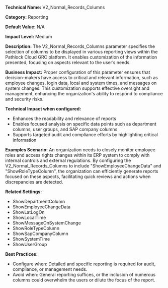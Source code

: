 **Technical Name:** V2_Normal_Records_Columns

**Category:** Reporting

**Default Value:** N/A

**Impact Level:** Medium

**Description:** The V2_Normal_Records_Columns parameter specifies the selection of columns to be displayed in various reporting views within the Pathlock Cloud GRC platform. It enables customization of the information presented, focusing on aspects relevant to the user’s needs.

**Business Impact:** Proper configuration of this parameter ensures that decision-makers have access to critical and relevant information, such as employee changes, login data, local and system times, and messages on system changes. This customization supports effective oversight and management, enhancing the organization's ability to respond to compliance and security risks.

**Technical Impact when configured:**
- Enhances the readability and relevance of reports
- Enables focused analysis on specific data points such as department columns, user groups, and SAP company columns
- Supports targeted audit and compliance efforts by highlighting critical information

**Examples Scenario:** An organization needs to closely monitor employee roles and access rights changes within its ERP system to comply with internal controls and external regulations. By configuring the V2_Normal_Records_Columns to include "ShowEmployeeChangeData" and "ShowRoleTypeColumn", the organization can efficiently generate reports focused on these aspects, facilitating quick reviews and actions when discrepancies are detected.

**Related Settings:** 
- ShowDepartmentColumn
- ShowEmployeeChangeData
- ShowLatLogOn
- ShowLocalTime
- ShowMessageOnSystemChange
- ShowRoleTypeColumn
- ShowSapCompanyColumn
- ShowSystemTime
- ShowUserGroup

**Best Practices:** 
- Configure when: Detailed and specific reporting is required for audit, compliance, or management needs.
- Avoid when: General reporting suffices, or the inclusion of numerous columns could overwhelm the users or dilute the focus of the report.